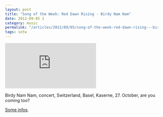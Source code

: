 ```yaml
---
layout: post
title: "Song of the Week: Red Dawn Rising - Birdy Nam Nam"
date: 2012-09-05 1
category: music
permalink: "/articles/2012/09/05/song-of-the-week-red-dawn-rising---birdy-nam-nam.html"
tags: sotw
---
```


<iframe src="https://embed.spotify.com/?uri=spotify:track:4LIuTkElFDA3U8mUcCSxET" class="spotify" frameborder="0" allowtransparency="true"></iframe>

Birdy Nam Nam, concert, Switzerland, Basel, Kaserne, 27. October, are you coming too? 

[Some infos](http://www.kaserne-basel.ch/Musik/Birdy_Nam_Nam/Birdy_Nam_Nam_2012-1).
